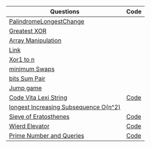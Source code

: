Questions | Code
--------- | ---------
 [PalindromeLongestChange](https://www.hackerrank.com/challenges/richie-rich/problem) | 
 [Greatest XOR ](https://www.hackerrank.com/challenges/the-great-xor/problem) | 
 [Array Manipulation](https://www.hackerrank.com/challenges/crush/problem) | 
 [Link ](https://www.youtube.com/watch?v=RQpR3MU_g7c&feature=youtu.be) | 
 [Xor1 to n](https://github.com/rohanJa/LCM-LeetCodeMaychallenge-/blob/master/xor1ton.py) |
 [minimum Swaps](https://www.hackerrank.com/challenges/minimum-swaps-2/problem) |
 [bits Sum Pair](https://www.interviewbit.com/problems/different-bits-sum-pairwise/) | 
 [Jump game](https://leetcode.com/problems/jump-game/) | 
 [Code Vita Lexi String](http://leadtrackstudy.blogspot.com/2019/07/lexi-string.html) | [Code](/lexiString.py) 
 [longest Increasing Subsequence O(n^2)](https://www.geeksforgeeks.org/longest-increasing-subsequence-dp-3/) | 
 [Sieve of Eratosthenes](https://www.geeksforgeeks.org/sieve-of-eratosthenes/) |  [Code](/sieveOfErat.py)
 [Wierd Elevator](https://www.youtube.com/watch?v=dG1kgIiM8DY) | [Code](/wierdElevator.py) | [Code](/wierdElevator2.py) 
 [Prime Number and Queries](https://www.hackerrank.com/contests/adobe-codiva/challenges/prime-number-and-queries/submissions/code/1323920917) | [Code](/primeNumQuery.py)